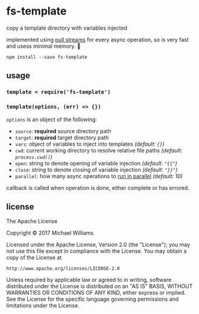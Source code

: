# fs-template

copy a template directory with variables injected

implemented using [pull streams](https://pull-stream.github.io/) for every async operation, so is very fast and usess minimal memory. :horse_racing:

```shell
npm install --save fs-template
```

## usage

### `template = require('fs-template')`

### `template(options, (err) => {})`

`options` is an object of the following:

- `source`: **required** source directory path
- `target`: **required** target directory path
- `vars`: object of variables to inject into templates _(default: `{}`)_
- `cwd`: current working directory to resolve relative file paths _(default: `process.cwd()`)_
- `open`: string to denote opening of variable injection _(default: `"{{"`)_
- `close`: string to denote closing of variable injection _(default: `"}}"`)_
- `parallel`: how many async operations to [run in parallel](https://github.com/pull-stream/pull-paramap) _(default: 10)_

callback is called when operation is done, either complete or has errored.

## license

The Apache License

Copyright &copy; 2017 Michael Williams

Licensed under the Apache License, Version 2.0 (the "License");
you may not use this file except in compliance with the License.
You may obtain a copy of the License at

    http://www.apache.org/licenses/LICENSE-2.0

Unless required by applicable law or agreed to in writing, software
distributed under the License is distributed on an "AS IS" BASIS,
WITHOUT WARRANTIES OR CONDITIONS OF ANY KIND, either express or implied.
See the License for the specific language governing permissions and
limitations under the License.
